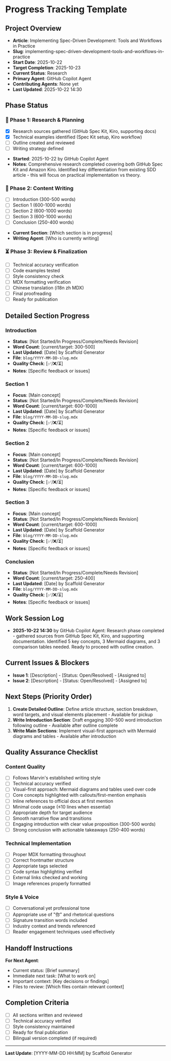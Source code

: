# Progress Tracking Template

## Project Overview
- **Article**: Implementing Spec-Driven Development: Tools and Workflows in Practice
- **Slug**: implementing-spec-driven-development-tools-and-workflows-in-practice
- **Start Date**: 2025-10-22
- **Target Completion**: 2025-10-23
- **Current Status**: Research
- **Primary Agent**: GitHub Copilot Agent
- **Contributing Agents**: None yet
- **Last Updated**: 2025-10-22 14:30

## Phase Status

### 🔄 Phase 1: Research & Planning
- [x] Research sources gathered (GitHub Spec Kit, Kiro, supporting docs)
- [x] Technical examples identified (Spec Kit setup, Kiro workflow)
- [ ] Outline created and reviewed
- [ ] Writing strategy defined
- **Started**: 2025-10-22 by GitHub Copilot Agent
- **Notes**: Comprehensive research completed covering both GitHub Spec Kit and Amazon Kiro. Identified key differentiation from existing SDD article - this will focus on practical implementation vs theory.

### 🔄 Phase 2: Content Writing
- [ ] Introduction (300-500 words)
- [ ] Section 1 (600-1000 words)
- [ ] Section 2 (600-1000 words)
- [ ] Section 3 (600-1000 words)
- [ ] Conclusion (250-400 words)
- **Current Section**: [Which section is in progress]
- **Writing Agent**: [Who is currently writing]

### ⏳ Phase 3: Review & Finalization
- [ ] Technical accuracy verification
- [ ] Code examples tested
- [ ] Style consistency check
- [ ] MDX formatting verification
- [ ] Chinese translation (i18n zh MDX)
- [ ] Final proofreading
- [ ] Ready for publication

## Detailed Section Progress

### Introduction
- **Status**: [Not Started/In Progress/Complete/Needs Revision]
- **Word Count**: [current/target: 300-500]
- **Last Updated**: [Date] by Scaffold Generator
- **File**: `blog/YYYY-MM-DD-slug.mdx`
- **Quality Check**: [✅/❌/⏳]
- **Notes**: [Specific feedback or issues]

### Section 1
- **Focus**: [Main concept]
- **Status**: [Not Started/In Progress/Complete/Needs Revision]
- **Word Count**: [current/target: 600-1000]
- **Last Updated**: [Date] by Scaffold Generator
- **File**: `blog/YYYY-MM-DD-slug.mdx`
- **Quality Check**: [✅/❌/⏳]
- **Notes**: [Specific feedback or issues]

### Section 2
- **Focus**: [Main concept]
- **Status**: [Not Started/In Progress/Complete/Needs Revision]
- **Word Count**: [current/target: 600-1000]
- **Last Updated**: [Date] by Scaffold Generator
- **File**: `blog/YYYY-MM-DD-slug.mdx`
- **Quality Check**: [✅/❌/⏳]
- **Notes**: [Specific feedback or issues]

### Section 3
- **Focus**: [Main concept]
- **Status**: [Not Started/In Progress/Complete/Needs Revision]
- **Word Count**: [current/target: 600-1000]
- **Last Updated**: [Date] by Scaffold Generator
- **File**: `blog/YYYY-MM-DD-slug.mdx`
- **Quality Check**: [✅/❌/⏳]
- **Notes**: [Specific feedback or issues]

### Conclusion
- **Status**: [Not Started/In Progress/Complete/Needs Revision]
- **Word Count**: [current/target: 250-400]
- **Last Updated**: [Date] by Scaffold Generator
- **File**: `blog/YYYY-MM-DD-slug.mdx`
- **Quality Check**: [✅/❌/⏳]
- **Notes**: [Specific feedback or issues]

## Work Session Log
- **2025-10-22 14:30** by GitHub Copilot Agent: Research phase completed - gathered sources from GitHub Spec Kit, Kiro, and supporting documentation. Identified 5 key concepts, 3 Mermaid diagrams, and 3 comparison tables needed. Ready to proceed with outline creation.

## Current Issues & Blockers
- **Issue 1**: [Description] - [Status: Open/Resolved] - [Assigned to]
- **Issue 2**: [Description] - [Status: Open/Resolved] - [Assigned to]

## Next Steps (Priority Order)
1. **Create Detailed Outline**: Define article structure, section breakdown, word targets, and visual elements placement - Available for pickup
2. **Write Introduction Section**: Draft engaging 300-500 word introduction following outline - Available after outline complete
3. **Write Main Sections**: Implement visual-first approach with Mermaid diagrams and tables - Available after introduction

## Quality Assurance Checklist

### Content Quality
- [ ] Follows Marvin's established writing style
- [ ] Technical accuracy verified
- [ ] Visual-first approach: Mermaid diagrams and tables used over code
- [ ] Core concepts highlighted with callouts/first-mention emphasis
- [ ] Inline references to official docs at first mention
- [ ] Minimal code usage (≤10 lines when essential)
- [ ] Appropriate depth for target audience
- [ ] Smooth narrative flow and transitions
- [ ] Engaging introduction with clear value proposition (300-500 words)
- [ ] Strong conclusion with actionable takeaways (250-400 words)

### Technical Implementation
- [ ] Proper MDX formatting throughout
- [ ] Correct frontmatter structure
- [ ] Appropriate tags selected
- [ ] Code syntax highlighting verified
- [ ] External links checked and working
- [ ] Image references properly formatted

### Style & Voice
- [ ] Conversational yet professional tone
- [ ] Appropriate use of "你" and rhetorical questions
- [ ] Signature transition words included
- [ ] Industry context and trends referenced
- [ ] Reader engagement techniques used effectively

## Handoff Instructions
**For Next Agent**:
- Current status: [Brief summary]
- Immediate next task: [What to work on]
- Important context: [Key decisions or findings]
- Files to review: [Which files contain relevant context]

## Completion Criteria
- [ ] All sections written and reviewed
- [ ] Technical accuracy verified
- [ ] Style consistency maintained
- [ ] Ready for final publication
- [ ] Bilingual version completed (if required)

---
**Last Update**: [YYYY-MM-DD HH:MM] by Scaffold Generator
